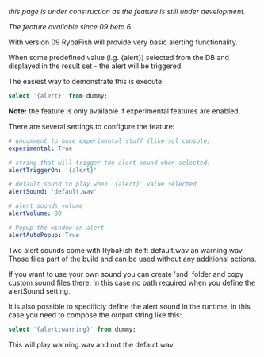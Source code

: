 _this page is under construction as the feature is still under development._

_The feature available since 09 beta 6._

With version 09 RybaFish will provide very basic alerting functionality.

When some predefined value (i.g. {alert}) selected from the DB and displayed in the result set - the alert will be triggered.

The easiest way to demonstrate this is execute:

```SQL
select '{alert}' from dummy;
```
**Note:** the feature is only available if experimental features are enabled.

There are several settings to configure the feature:

```YAML
# uncomment to have experimental stuff (like sql console)
experimental: True

# string that will trigger the alert sound when selected:
alertTriggerOn: '{alert}'

# default sound to play when '{alert}' value selected
alertSound: 'default.wav'

# alert sounds volume
alertVolume: 80

# Popup the window on alert
alertAutoPopup: True
```

Two alert sounds come with RybaFish itelf: default.wav an warning.wav. Those files part of the build and can be used without any additional actions.

If you want to use your own sound you can create 'snd' folder and copy custom sound files there. In this case no path required when you define the alertSound setting.

It is also possible to specificly define the alert sound in the runtime, in this case you need to compose the output string like this:

```SQL
select '{alert:warning}' from dummy;
```

This will play warning.wav and not the default.wav
